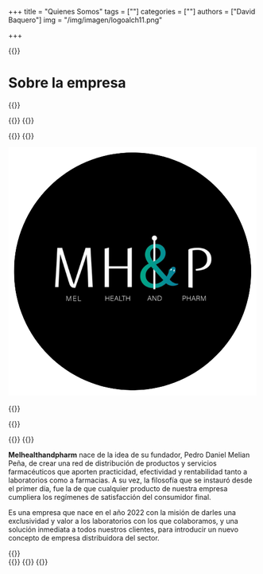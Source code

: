 +++
title = "Quienes Somos"
tags = [""]
categories = [""]
authors = ["David Baquero"]
img = "/img/imagen/logoalch11.png"

+++

{{<tex sty="sans-serif" size="1.2em">}}
# Sobre la empresa 
{{</tex>}}

{{<content>}}
  {{<row>}}
   
  {{<cols col="col-sm-12 col-md-6 text-center" >}}
{{<markdown>}}

  ![image](/img/clients/mhp1.png)

{{</markdown>}}

   {{</cols>}}
   

   {{<cols col="col-sm-12 col-md-6 text-center text-justify" padding="50px">}}
   {{<tex sty="sans-serif" size="1.2em">}}

   **Melhealthandpharm** nace de la idea de su fundador, Pedro Daniel Melian Peña, de crear una
   red de distribución de productos y servicios farmacéuticos que aporten practicidad, efectividad
   y rentabilidad tanto a laboratorios como a farmacias. A su vez, la filosofía que se instauró
   desde el primer día, fue la de que cualquier producto de nuestra empresa cumpliera los
   regímenes de satisfacción del consumidor final.
   
   Es una empresa que nace en el año 2022 con la misión de darles una exclusividad y valor a los
   laboratorios con los que colaboramos, y una solución inmediata a todos nuestros clientes, para
   introducir un nuevo concepto de empresa distribuidora del sector.
   
   {{</tex>}}   
   {{</cols>}}
  {{</row>}}
{{</content>}}





